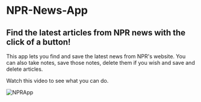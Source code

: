 # NPR-News-App

## Find the latest articles from NPR news with the click of a button!

This app lets you find and save the latest news from NPR's website. You can also take notes, save those notes, delete them if you wish and save and delete articles.

Watch this video to see what you can do.

![NPRApp](/public/images/NPR-News-App-Demo.gif?raw=true "homepage")

